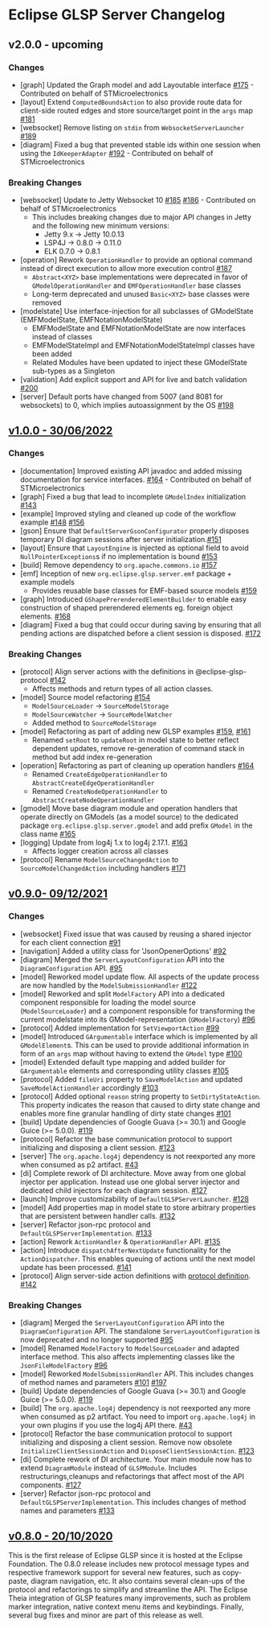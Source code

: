 # Eclipse GLSP Server Changelog

## v2.0.0 - upcoming

### Changes

- [graph] Updated the Graph model and add Layoutable interface [#175](https://github.com/eclipse-glsp/glsp-server/pull/175) - Contributed on behalf of STMicroelectronics
- [layout] Extend `ComputedBoundsAction` to also provide route data for client-side routed edges and store source/target point in the `args` map [#181](https://github.com/eclipse-glsp/glsp-server/pull/181)
- [websocket] Remove listing on `stdin` from `WebsocketServerLauncher` [#189](https://github.com/eclipse-glsp/glsp-server/pull/189)
- [diagram] Fixed a bug that prevented stable ids within one session when using the `IdKeeperAdapter` [#192](https://github.com/eclipse-glsp/glsp-server/pull/192) - Contributed on behalf of STMicroelectronics

### Breaking Changes

- [websocket] Update to Jetty Websocket 10 [#185](https://github.com/eclipse-glsp/glsp-server/pull/185) [#186](https://github.com/eclipse-glsp/glsp-server/pull/186) - Contributed on behalf of STMicroelectronics
  - This includes breaking changes due to major API changes in Jetty and the following new minimum versions:
    - Jetty 9.x -> Jetty 10.0.13
    - LSP4J -> 0.8.0 -> 0.11.0
    - ELK 0.7.0 -> 0.8.1
- [operation] Rework `OperationHandler` to provide an optional command instead of direct execution to allow more execution control [#187](https://github.com/eclipse-glsp/glsp-server/pull/187)
  - `Abstract<XYZ>` base implementations were deprecated in favor of `GModelOperationHandler` and `EMFOperationHandler` base classes
  - Long-term deprecated and unused `Basic<XYZ>` base classes were removed
- [modelstate] Use interface-injection for all subclasses of GModelState (EMFModelState, EMFNotationModelState)
  - EMFModelState and EMFNotationModelState are now interfaces instead of classes
  - EMFModelStateImpl and EMFNotationModelStateImpl classes have been added
  - Related Modules have been updated to inject these GModelState sub-types as a Singleton
- [validation] Add explicit support and API for live and batch validation [#200](https://github.com/eclipse-glsp/glsp-server/pull/200)
- [server] Default ports have changed from 5007 (and 8081 for websockets) to 0, which implies autoassignment by the OS [#198](https://github.com/eclipse-glsp/glsp-server/pull/198)

## [v1.0.0 - 30/06/2022](https://github.com/eclipse-glsp/glsp-server/releases/tag/v1.0.0)

### Changes

- [documentation] Improved existing API javadoc and added missing documentation for service interfaces. [#164](https://github.com/eclipse-glsp/glsp-server/pull/146) - Contributed on behalf of STMicroelectronics
- [graph] Fixed a bug that lead to incomplete `GModelIndex` initialization [#143](https://github.com/eclipse-glsp/glsp-server/pull/143)
- [example] Improved styling and cleaned up code of the workflow example [#148](https://github.com/eclipse-glsp/glsp-server/pull/148) [#156](https://github.com/eclipse-glsp/glsp-server/pull/156)
- [gson] Ensure that `DefaultServerGsonConfigurator` properly disposes temporary DI diagram sessions after server initialization.[#151](https://github.com/eclipse-glsp/glsp-server/pull/151)
- [layout] Ensure that `LayoutEngine` is injected as optional field to avoid `NullPointerExceptions`s if no implementation is bound [#153](https://github.com/eclipse-glsp/glsp-server/pull/153/)
- [build] Remove dependency to `org.apache.commons.io` [#157](https://github.com/eclipse-glsp/glsp-server/pull/157)
- [emf] Inception of new `org.eclipse.glsp.server.emf` package + example models
  - Provides reusable base classes for EMF-based source models [#159](https://github.com/eclipse-glsp/glsp-server/pull/159)
- [graph] Introduced `GShapePrerenderedElementBuilder` to enable easy construction of shaped prerendered elements eg. foreign object elements. [#168](https://github.com/eclipse-glsp/glsp-server/pull/168)
- [diagram] Fixed a bug that could occur during saving by ensuring that all pending actions are dispatched before a client session is disposed. [#172](https://github.com/eclipse-glsp/glsp-server/pull/172)

### Breaking Changes

- [protocol] Align server actions with the definitions in @eclipse-glsp-protocol [#142](https://github.com/eclipse-glsp/glsp-server/pull/142)
  - Affects methods and return types of all action classes.
- [model] Source model refactoring [#154](https://github.com/eclipse-glsp/glsp-server/pull/154)
  - `ModelSourceLoader` → `SourceModelStorage`
  - `ModelSourceWatcher` → `SourceModelWatcher`
  - Added method to `SourceModelStorage`
- [model] Refactoring as part of adding new GLSP examples [#159](https://github.com/eclipse-glsp/glsp-server/pull/159), [#161](https://github.com/eclipse-glsp/glsp-server/pull/161)
  - Renamed `setRoot` to `updateRoot` in model state to better reflect dependent updates, remove re-generation of command stack in method but add index re-generation
- [operation] Refactoring as part of cleaning up operation handlers [#164](https://github.com/eclipse-glsp/glsp-server/pull/164)
  - Renamed `CreateEdgeOperationHandler` to `AbstractCreateEdgeOperationHandler`
  - Renamed `CreateNodeOperationHandler` to `AbstractCreateNodeOperationHandler`
- [gmodel] Move base diagram module and operation handlers that operate directly on GModels (as a model source) to the dedicated package `org.eclipse.glsp.server.gmodel` and add prefix `GModel` in the class name [#165](https://github.com/eclipse-glsp/glsp-server/pull/165)
- [logging] Update from log4j 1.x to log4j 2.17.1. [#163](https://github.com/eclipse-glsp/glsp-server/pull/163/)
  - Affects logger creation across all classes
- [protocol] Rename `ModelSourceChangedAction` to `SourceModelChangedAction` including handlers [#171](https://github.com/eclipse-glsp/glsp-server/pull/171)

## [v0.9.0- 09/12/2021](https://github.com/eclipse-glsp/glsp/releases/tag/0.9.0)

### Changes

- [websocket] Fixed issue that was caused by reusing a shared injector for each client connection [#91](https://github.com/eclipse-glsp/glsp-server/pull/91)
- [navigation] Added a utility class for 'JsonOpenerOptions' [#92](https://github.com/eclipse-glsp/glsp-server/pull/92)
- [diagram] Merged the `ServerLayoutConfiguration` API into the `DiagramConfiguration` API. [#95](https://github.com/eclipse-glsp/glsp-server/pull/95)
- [model] Reworked model update flow. All aspects of the update process are now handled by the `ModelSubmissionHandler` [#122](https://github.com/eclipse-glsp/glsp-server/pull/95)
- [model] Reworked and split `ModelFactory` API into a dedicated component responsible for loading the model source (`ModelSourceLoader`) and a component responsible for transforming the current modelstate into its GModel-representation (`GModelFactory`) [#96](https://github.com/eclipse-glsp/glsp-server/pull/96)
- [protocol] Added implementation for `SetViewportAction` [#99](https://github.com/eclipse-glsp/glsp-server/pull/99)
- [model] Introduced `GArgumentable` interface which is implemented by all `GModelElement`s. This can be used to provide additional information in form of an `args` map without having to extend the `GModel` type [#100](https://github.com/eclipse-glsp/glsp-server/pull/100)
- [model] Extended default type mapping and added builder for `GArgumentable` elements and corresponding utility classes [#105](https://github.com/eclipse-glsp/glsp-server/pull/105)
- [protocol] Added `fileUri` property to `SaveModelAction` and updated `SaveModelActionHandler` accordingly [#103](https://github.com/eclipse-glsp/glsp-server/pull/103/)
- [protocol] Added optional `reason` string property to `SetDirtyStateAction`. This property indicates the reason that caused to dirty state change and enables more fine granular handling of dirty state changes [#101](https://github.com/eclipse-glsp/glsp-server/pull/101)
- [build] Update dependencies of Google Guava (>= 30.1) and Google Guice (>= 5.0.0). [#119](https://github.com/eclipse-glsp/glsp-server/pull/119)
- [protocol] Refactor the base communication protocol to support initializing and disposing a client session. [#123](https://github.com/eclipse-glsp/glsp-server/pull/123)
- [server] The `org.apache.log4j` dependency is not reexported any more when consumed as p2 artifact. [#43](https://github.com/eclipse-glsp/glsp-eclipse-integration/pull/43)
- [di] Complete rework of DI architecture. Move away from one global injector per application. Instead use one global server injector and dedicated child injectors for each diagram session. [#127](https://github.com/eclipse-glsp/glsp-server/pull/127)
- [launch] Improve customizability of `DefaultGLSPServerLauncher`. [#128](https://github.com/eclipse-glsp/glsp-server/pull/128)
- [model] Add properties map in model state to store arbitrary properties that are persistent between handler calls. [#132](https://github.com/eclipse-glsp/glsp-server/pull/132)
- [server] Refactor json-rpc protocol and `DefaultGLSPServerImplementation`. [#133](https://github.com/eclipse-glsp/glsp-server/pull/133)
- [action] Rework `ActionHandler` & `OperationHandler` API. [#135](https://github.com/eclipse-glsp/glsp-server/pull/135)
- [action] Introduce `dispatchAfterNextUpdate` functionality for the `ActionDispatcher`. This enables queuing of actions until the next model update has been processed. [#141](https://github.com/eclipse-glsp/glsp-server/pull/141/)
- [protocol] Align server-side action definitions with [protocol definition](https://github.com/eclipse-glsp/glsp/blob/master/PROTOCOL.md). [#142](https://github.com/eclipse-glsp/glsp-server/pull/142)

### Breaking Changes

- [diagram] Merged the `ServerLayoutConfiguration` API into the `DiagramConfiguration` API. The standalone `ServerLayoutConfiguration` is now deprecated and no longer supported [#95](https://github.com/eclipse-glsp/glsp-server/pull/95)
- [model] Renamed `ModelFactory` to `ModelSourceLoader` and adapted interface method. This also affects implementing classes like the `JsonFileModelFactory` [#96](https://github.com/eclipse-glsp/glsp-server/pull/96)
- [model] Reworked `ModelSubmissionHandler` API. This includes changes of method names and parameters [#101](https://github.com/eclipse-glsp/glsp-server/pull/96) [#197](https://github.com/eclipse-glsp/glsp-server/pull/101)
- [build] Update dependencies of Google Guava (>= 30.1) and Google Guice (>= 5.0.0). [#119](https://github.com/eclipse-glsp/glsp-server/pull/119)
- [build] The `org.apache.log4j` dependency is not reexported any more when consumed as p2 artifact. You need to import `org.apache.log4j` in your own plugins if you use the log4j API there. [#43](https://github.com/eclipse-glsp/glsp-eclipse-integration/pull/43)
- [protocol] Refactor the base communication protocol to support initializing and disposing a client session. Remove now obsolete `InitializeClientSessionAction` and `DisposeClientSessionAction`. [#123](https://github.com/eclipse-glsp/glsp-server/pull/123)
- [di] Complete rework of DI architecture. Your main module now has to extend `DiagramModule` instead of `GLSPModule`. Includes restructurings,cleanups and refactorings that affect most of the API components. [#127](https://github.com/eclipse-glsp/glsp-server/pull/127)
- [server] Refactor json-rpc protocol and `DefaultGLSPServerImplementation`. This includes changes of method names and parameters [#133](https://github.com/eclipse-glsp/glsp-server/pull/133)

## [v0.8.0 - 20/10/2020](https://github.com/eclipse-glsp/glsp/releases/tag/0.8.0)

This is the first release of Eclipse GLSP since it is hosted at the Eclipse Foundation. The 0.8.0 release includes new protocol message types and respective framework support for several new features, such as copy-paste, diagram navigation, etc. It also contains several clean-ups of the protocol and refactorings to simplify and streamline the API. The Eclipse Theia integration of GLSP features many improvements, such as problem marker integration, native context menu items and keybindings. Finally, several bug fixes and minor are part of this release as well.
